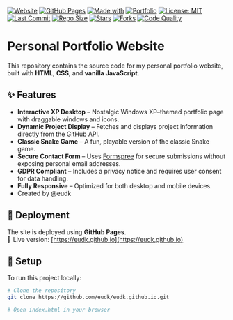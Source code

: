 

[![Website](https://img.shields.io/website?url=https%3A%2F%2Feudk.github.io&label=live%20demo)](https://eudk.github.io)
[![GitHub Pages](https://img.shields.io/badge/deployed%20on-GitHub%20Pages-blue?logo=github)](https://eudk.github.io)
[![Made with](https://img.shields.io/badge/made%20with-HTML%2FCSS%2FJS-orange?logo=javascript)](#)
[![Portfolio](https://img.shields.io/badge/type-portfolio-success)](#)
[![License: MIT](https://img.shields.io/badge/license-MIT-green.svg)](LICENSE)
[![Last Commit](https://img.shields.io/github/last-commit/eudk/eudk.github.io?logo=git)](#)
[![Repo Size](https://img.shields.io/github/repo-size/eudk/eudk.github.io)](#)
[![Stars](https://img.shields.io/github/stars/eudk/eudk.github.io?style=social)](#)
[![Forks](https://img.shields.io/github/forks/eudk/eudk.github.io?style=social)](#)
[![Code Quality](https://img.shields.io/badge/code%20style-standard-yellow?logo=javascript)](#)


# Personal Portfolio Website

This repository contains the source code for my personal portfolio website, built with **HTML**, **CSS**, and **vanilla JavaScript**.
## ✨ Features

- **Interactive XP Desktop** – Nostalgic Windows XP–themed portfolio page with draggable windows and icons.  
- **Dynamic Project Display** – Fetches and displays project information directly from the GitHub API.  
- **Classic Snake Game** – A fun, playable version of the classic Snake game.  
- **Secure Contact Form** – Uses [Formspree](https://formspree.io) for secure submissions without exposing personal email addresses.  
- **GDPR Compliant** – Includes a privacy notice and requires user consent for data handling.  
- **Fully Responsive** – Optimized for both desktop and mobile devices.
-  Created by @eudk

## 🚀 Deployment

The site is deployed using **GitHub Pages**.  
🔗 Live version: [https://eudk.github.io](https://eudk.github.io)

## 🔧 Setup

To run this project locally:

```bash
# Clone the repository
git clone https://github.com/eudk/eudk.github.io.git

# Open index.html in your browser
